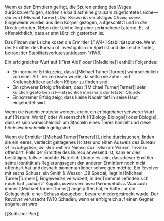 Wenn es den Ermittlern gelingt, die Spuren entlang des Weges zurückzuverfolgen, stoßen sie bald auf eine grausam zugerichtete Leiche—die von [[Michael Turner]]. Der Körper ist ein blutiges Chaos; seine Eingeweide wurden aus dem Körper gezogen, aufgeschlitzt und in den Dreck getreten. Neben der Leiche liegt eine zerbrochene Laterne. Es ist offensichtlich, dass er erst kürzlich gestorben ist.

Das Finden der Leiche kostet die Ermittler 1/1W4+1 Stabilitätspunkte. Wenn der Ermittler des Bureau of Investigation im Spiel ist und die Leiche findet, beträgt der Stabilitätsverlust stattdessen 1/1W6.

Ein erfolgreicher Wurf auf [[First Aid]] oder [[Medicine]] enthüllt Folgendes:

- Ein normaler Erfolg zeigt, dass [[Michael Turner|Turner]] wahrscheinlich von einer Art Tier zerrissen wurde, da seltsame Zahn- und Krallenabdrücke auf dem Körper zu finden sind.
- Ein schwerer Erfolg offenbart, dass [[Michael Turner|Turner]] sehr kürzlich gestorben ist—tatsächlich innerhalb der letzten Stunde.
- Ein extremer Erfolg zeigt, dass kleine Nadeln tief in seine Haut eingebettet sind.

Wenn die Nadeln entdeckt werden, ergibt ein erfolgreicher schwerer Wurf auf [[Natural World]] oder Wissenschaft ([[Biology|Biologie]] oder Biologie), dass es sich wahrscheinlich um Stacheln eines Tieres handelt und diese höchstwahrscheinlich giftig sind.

Wenn die Ermittler [[Michael Turner|Turners]] Leiche durchsuchen, finden sie ein leeres, verdeckt getragenes Holster und einen Ausweis des Bureau of Investigation, der den wahren Namen des Toten als Warren Thomas offenbart. Falls der Ermittler des Bureau anwesend ist, kann er dies bestätigen, falls er möchte. Natürlich könnte es sein, dass dieser Ermittler seine Identität als Regierungsagent den anderen Ermittlern noch nicht offenbart hat und deshalb momentan lieber schweigen möchte. Ein Revolver mit sechs Schuss, ein Smith & Wesson .38 Special, liegt in [[Michael Turner|Turners]] Eingeweiden verwickelt; in der Trommel befinden sich noch fünf „scharfe“ Kugeln, sowie eine leere Patronenhülse. Was auch immer [[Michael Turner|Turner]] angegriffen hat, er hatte nur die Gelegenheit, einen Schuss abzugeben, bevor er niedergestreckt wurde. Der Revolver verursacht 1W10 Schaden, wenn er erfolgreich auf einen Gegner abgefeuert wird.

[[Südlicher Pier]]